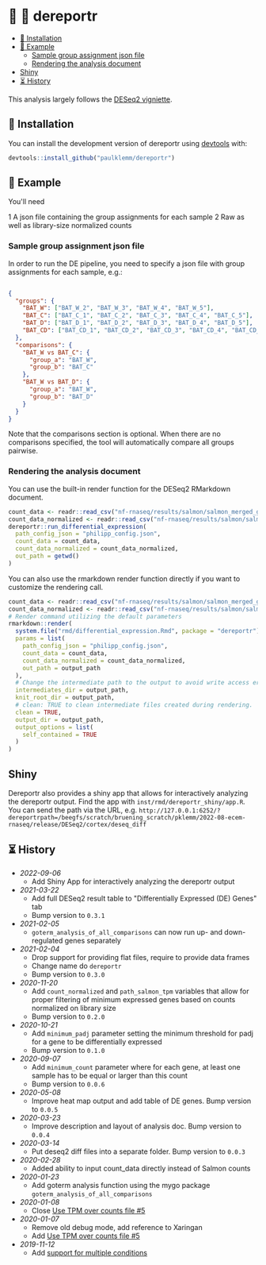 # 🧬 🔬 dereportr

<!-- TOC depthFrom:2 -->

- [💾 Installation](#💾-installation)
- [🏀 Example](#🏀-example)
  - [Sample group assignment json file](#sample-group-assignment-json-file)
  - [Rendering the analysis document](#rendering-the-analysis-document)
- [Shiny](#shiny)
- [⏳ History](#⏳-history)

<!-- /TOC -->

This analysis largely follows the [DESeq2 vigniette](https://bioconductor.org/packages/release/bioc/vignettes/DESeq2/inst/doc/DESeq2.html).

## 💾 Installation

You can install the development version of dereportr using [devtools](https://cran.r-project.org/web/packages/devtools/index.html) with:

``` r
devtools::install_github("paulklemm/dereportr")
```

## 🏀 Example

You'll need

1 A json file containing the group assignments for each sample
2 Raw as well as library-size normalized counts

### Sample group assignment json file

In order to run the DE pipeline, you need to specify a json file with group assignments for each sample, e.g.:

```json

{
  "groups": {
    "BAT_W": ["BAT_W_2", "BAT_W_3", "BAT_W_4", "BAT_W_5"],
    "BAT_C": ["BAT_C_1", "BAT_C_2", "BAT_C_3", "BAT_C_4", "BAT_C_5"],
    "BAT_D": ["BAT_D_1", "BAT_D_2", "BAT_D_3", "BAT_D_4", "BAT_D_5"],
    "BAT_CD": ["BAT_CD_1", "BAT_CD_2", "BAT_CD_3", "BAT_CD_4", "BAT_CD_5"]
  },
  "comparisons": {
    "BAT_W vs BAT_C": {
      "group_a": "BAT_W",
      "group_b": "BAT_C"
    },
    "BAT_W vs BAT_D": {
      "group_a": "BAT_W",
      "group_b": "BAT_D"
    }
  }
}

```

Note that the comparisons section is optional.
When there are no comparisons specified, the tool will automatically compare all groups pairwise.

### Rendering the analysis document

You can use the built-in render function for the DESeq2 RMarkdown document.

```r
count_data <- readr::read_csv("nf-rnaseq/results/salmon/salmon_merged_gene_counts.csv")
count_data_normalized <- readr::read_csv("nf-rnaseq/results/salmon/salmon_merged_gene_tpm.csv")
dereportr::run_differential_expression(
  path_config_json = "philipp_config.json",
  count_data = count_data,
  count_data_normalized = count_data_normalized,
  out_path = getwd()
)
```

You can also use the rmarkdown render function directly if you want to customize the rendering call.

```r
count_data <- readr::read_csv("nf-rnaseq/results/salmon/salmon_merged_gene_counts.csv")
count_data_normalized <- readr::read_csv("nf-rnaseq/results/salmon/salmon_merged_gene_tpm.csv")
# Render command utilizing the default parameters
rmarkdown::render(
  system.file("rmd/differential_expression.Rmd", package = "dereportr"),
  params = list(
    path_config_json = "philipp_config.json",
    count_data = count_data,
    count_data_normalized = count_data_normalized,
    out_path = output_path
  ),
  # Change the intermediate path to the output to avoid write access errors
  intermediates_dir = output_path,
  knit_root_dir = output_path,
  # clean: TRUE to clean intermediate files created during rendering.
  clean = TRUE,
  output_dir = output_path,
  output_options = list(
    self_contained = TRUE
  )
)
```

## Shiny

Dereportr also provides a shiny app that allows for interactively analyzing the dereportr output.
Find the app with `inst/rmd/dereportr_shiny/app.R`. You can send the path via the URL, e.g. `http://127.0.0.1:6252/?dereportrpath=/beegfs/scratch/bruening_scratch/pklemm/2022-08-ecem-rnaseq/release/DESeq2/cortex/deseq_diff`

## ⏳ History

- *2022-09-06*
  - Add Shiny App for interactively analyzing the dereportr output
- *2021-03-22*
  - Add full DESeq2 result table to "Differentially Expressed (DE) Genes" tab
  - Bump version to `0.3.1`
- *2021-02-05*
  - `goterm_analysis_of_all_comparisons` can now run up- and down-regulated genes separately
- *2021-02-04*
  - Drop support for providing flat files, require to provide data frames
  - Change name do `dereportr`
  - Bump version to `0.3.0`
- *2020-11-20*
  - Add `count_normalized` and `path_salmon_tpm` variables that allow for proper filtering of minimum expressed genes based on counts normalized on library size
  - Bump version to `0.2.0`
- *2020-10-21*
  - Add `minimum_padj` parameter setting the minimum threshold for padj for a gene to be differentially expressed
  - Bump version to `0.1.0`
- *2020-09-07*
  - Add `minimum_count` parameter where for each gene, at least one sample has to be equal or larger than this count
  - Bump version to `0.0.6`
- *2020-05-08*
  - Improve heat map output and add table of DE genes. Bump version to `0.0.5`
- *2020-03-23*
  - Improve description and layout of analysis doc. Bump version to `0.0.4`
- *2020-03-14*
  - Put deseq2 diff files into a separate folder. Bump version to `0.0.3`
- *2020-02-28*
  - Added ability to input count_data directly instead of Salmon counts
- *2020-01-23*
  - Add goterm analysis function using the mygo package `goterm_analysis_of_all_comparisons`
- *2020-01-08*
  - Close [Use TPM over counts file #5](https://github.com/paulklemm/dereportr/issues/5)
- *2020-01-07*
  - Remove old debug mode, add reference to Xaringan
  - Add [Use TPM over counts file #5](https://github.com/paulklemm/dereportr/issues/5)
- *2019-11-12*
  - Add [support for multiple conditions](https://github.com/paulklemm/dereportr/issues/4)
